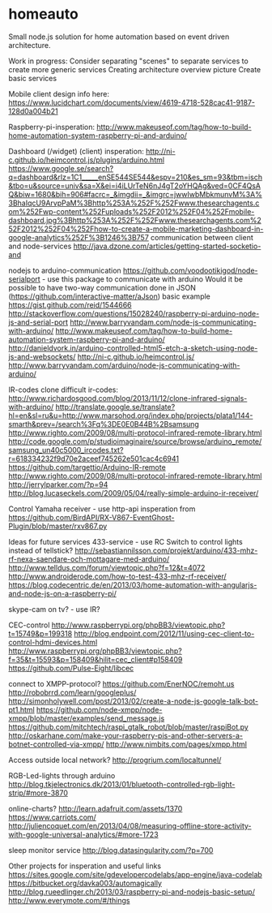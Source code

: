 homeauto
========

Small node.js solution for home automation based on event driven architecture.

Work in progress:
Consider separating "scenes" to separate services to create more generic services
Creating architecture overview picture
Create basic services


Mobile client design info here: 
https://www.lucidchart.com/documents/view/4619-4718-528cac41-9187-128d0a004b21

Raspberry-pi-insperation: 
http://www.makeuseof.com/tag/how-to-build-home-automation-system-raspberry-pi-and-arduino/

Dashboard (/widget) (client) insperation: 
http://ni-c.github.io/heimcontrol.js/plugins/arduino.html
https://www.google.se/search?q=dashboard&rlz=1C1_____enSE544SE544&espv=210&es_sm=93&tbm=isch&tbo=u&source=univ&sa=X&ei=i4iLUrTeN6nJ4gT2oYHQAg&ved=0CF4QsAQ&biw=1680&bih=906#facrc=_&imgdii=_&imgrc=jwwIwbMbkmunvM%3A%3BhaIqcU9ArvpPaM%3Bhttp%253A%252F%252Fwww.thesearchagents.com%252Fwp-content%252Fuploads%252F2012%252F04%252Fmobile-dashboard.jpg%3Bhttp%253A%252F%252Fwww.thesearchagents.com%252F2012%252F04%252Fhow-to-create-a-mobile-marketing-dashboard-in-google-analytics%252F%3B1246%3B757
communication between client and node-services http://java.dzone.com/articles/getting-started-socketio-and


nodejs to arduino-communication 
https://github.com/voodootikigod/node-serialport - use this package to communicate with arduino 
Would it be possible to have two-way communication done in JSON (https://github.com/interactive-matter/aJson)
basic example https://gist.github.com/reid/1544666
http://stackoverflow.com/questions/15028240/raspberry-pi-arduino-node-js-and-serial-port
http://www.barryvandam.com/node-js-communicating-with-arduino/
http://www.makeuseof.com/tag/how-to-build-home-automation-system-raspberry-pi-and-arduino/
http://danieldvork.in/arduino-controlled-html5-etch-a-sketch-using-node-js-and-websockets/
http://ni-c.github.io/heimcontrol.js/
http://www.barryvandam.com/arduino/node-js-communicating-with-arduino/ 


IR-codes
clone difficult ir-codes: http://www.richardosgood.com/blog/2013/11/12/clone-infrared-signals-with-arduino/
http://translate.google.se/translate?hl=en&sl=ru&u=http://www.marsohod.org/index.php/projects/plata1/144-smarth&prev=/search%3Fq%3DE0E0B44B%2Bsamsung
http://www.righto.com/2009/08/multi-protocol-infrared-remote-library.html
http://code.google.com/p/studioimaginaire/source/browse/arduino_remote/samsung_un40c5000_ircodes.txt?r=618334232f9d70e2aceef745262e501cac4c6941
https://github.com/targettio/Arduino-IR-remote
http://www.righto.com/2009/08/multi-protocol-infrared-remote-library.html
http://jerrylparker.com/?p=94
http://blog.lucaseckels.com/2009/05/04/really-simple-arduino-ir-receiver/

Control Yamaha receiver - use http-api
insperation from https://github.com/BirdAPI/RX-V867-EventGhost-Plugin/blob/master/rxv867.py




Ideas for future services
433-service - use RC Switch to control lights instead of tellstick?
http://sebastiannilsson.com/projekt/arduino/433-mhz-rf-nexa-saendare-och-mottagare-med-arduino/
http://www.telldus.com/forum/viewtopic.php?f=12&t=4072
http://www.androiderode.com/how-to-test-433-mhz-rf-receiver/
https://blog.codecentric.de/en/2013/03/home-automation-with-angularjs-and-node-js-on-a-raspberry-pi/

skype-cam on tv? - use IR?

CEC-control 
http://www.raspberrypi.org/phpBB3/viewtopic.php?t=15749&p=199318 http://blog.endpoint.com/2012/11/using-cec-client-to-control-hdmi-devices.html
http://www.raspberrypi.org/phpBB3/viewtopic.php?f=35&t=15593&p=158409&hilit=cec_client#p158409
https://github.com/Pulse-Eight/libcec

connect to XMPP-protocol?
https://github.com/EnerNOC/remoht.us
http://robobrrd.com/learn/googleplus/
http://simonholywell.com/post/2013/02/create-a-node-js-google-talk-bot-pt1.html
https://github.com/node-xmpp/node-xmpp/blob/master/examples/send_message.js
https://github.com/mitchtech/raspi_gtalk_robot/blob/master/raspiBot.py
http://oskarhane.com/make-your-raspberry-pis-and-other-servers-a-botnet-controlled-via-xmpp/ 
http://www.nimbits.com/pages/xmpp.html 

Access outside local network? 
http://progrium.com/localtunnel/ 

RGB-Led-lights through arduino
http://blog.tkjelectronics.dk/2013/01/bluetooth-controlled-rgb-light-strip/#more-3870

online-charts?
http://learn.adafruit.com/assets/1370
https://www.carriots.com/
http://juliencoquet.com/en/2013/04/08/measuring-offline-store-activity-with-google-universal-analytics/#more-1723

sleep monitor service
http://blog.datasingularity.com/?p=700





Other projects for insperation and useful links
https://sites.google.com/site/gdevelopercodelabs/app-engine/java-codelab
https://bitbucket.org/davka003/automagically
http://blog.rueedlinger.ch/2013/03/raspberry-pi-and-nodejs-basic-setup/ 
http://www.everymote.com/#/things
